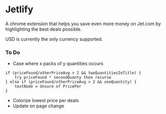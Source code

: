 # Jetlify

A chrome extension that helps you save even more money on Jet.com by highlighting the best deals possible.

USD is currently the only currency supported.


### To Do

* Case where x packs of y quantities occurs
```
if (priceFound/otherPriceAvg > 2 && twoQuantitiesInTitle) {
	try priceFound * secondQuanty then recurse
} else if (priceFound/otherPriceAvg > 2 && oneQuantity) {
	textNode = Unsure of PricePer
}
```
* Colorize lowest price per deals
* Update on page change
